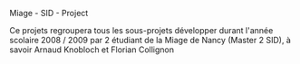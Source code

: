 Miage - SID - Project

Ce projets regroupera tous les sous-projets développer durant l'année scolaire 2008 / 2009 par 2 étudiant de la Miage de Nancy (Master 2 SID), à savoir Arnaud Knobloch et Florian Collignon
